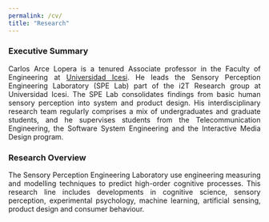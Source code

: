 ```yaml
---
permalink: /cv/
title: "Research"
---
```

### Executive Summary
<div style="text-align: justify"> 
Carlos Arce Lopera is a tenured Associate professor in the Faculty of Engineering at 
<a href="https://www.icesi.edu.co/">Universidad Icesi</a>. 
He leads the Sensory Perception Engineering Laboratory (SPE Lab) part of the i2T Research group at Universidad Icesi. 
The SPE Lab consolidates findings from basic human sensory 
perception into system and product design. His interdisciplinary research team regularly comprises a mix of 
undergraduates and graduate students, and he supervises students from the Telecommunication Engineering, 
the Software System Engineering and the Interactive Media Design program.
</div>

### Research Overview
<div style="text-align: justify"> 
The Sensory Perception Engineering Laboratory use engineering measuring and modelling techniques to predict 
high-order cognitive processes. 
This research line includes developments in cognitive science, sensory perception, experimental psychology, 
machine learning, artificial sensing, product design and consumer behaviour. 
</div>
